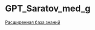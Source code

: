 # GPT_Saratov_med_g
[Расширенная база знаний](https://docs.google.com/document/d/1HB2dq8_lV8oWLzQiXiByanivNfTklF3w/edit)
